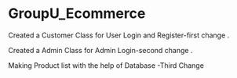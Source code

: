 # GroupU_Ecommerce

Created a Customer Class for User Login and Register-first change .

Created a Admin Class for Admin Login-second change .

Making Product list with the help of Database -Third Change
